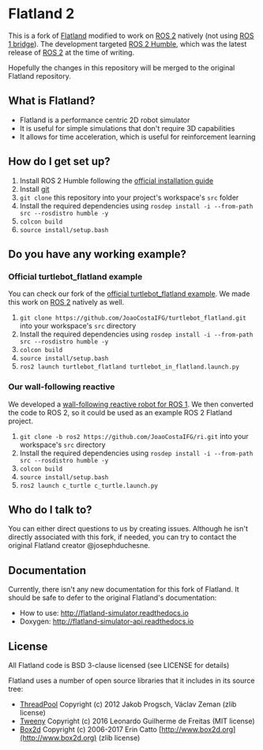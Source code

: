# Flatland 2

This is a fork of [Flatland](https://github.com/avidbots/flatland) modified to
work on [ROS 2](https://docs.ros.org/en/humble/The-ROS2-Project.html) natively
(not using [ROS 1 bridge](https://github.com/ros2/ros1_bridge)). The development
targeted [ROS 2 Humble](https://docs.ros.org/en/humble/The-ROS2-Project.html),
which was the latest release of
[ROS 2](https://docs.ros.org/en/humble/The-ROS2-Project.html) at the time of
writing.

Hopefully the changes in this repository will be merged to the original Flatland
repository.

## What is Flatland?

- Flatland is a performance centric 2D robot simulator
- It is useful for simple simulations that don't require 3D capabilities
- It allows for time acceleration, which is useful for reinforcement learning

## How do I get set up?

1. Install ROS 2 Humble following the
   [official installation guide](https://docs.ros.org/en/humble/Installation.html)
2. Install [git](https://git-scm.com)
3. `git clone` this repository into your project's workspace's `src` folder
4. Install the required dependencies using
   `rosdep install -i --from-path src --rosdistro humble -y`
5. `colcon build`
6. `source install/setup.bash`

## Do you have any working example?

### Official turtlebot_flatland example

You can check our fork of the
[official turtlebot_flatland example](https://github.com/JoaoCostaIFG/turtlebot_flatland).
We made this work on
[ROS 2](https://docs.ros.org/en/humble/The-ROS2-Project.html) natively as well.

1. `git clone https://github.com/JoaoCostaIFG/turtlebot_flatland.git` into your
   workspace's `src` directory
2. Install the required dependencies using
   `rosdep install -i --from-path src --rosdistro humble -y`
3. `colcon build`
4. `source install/setup.bash`
5. `ros2 launch turtlebot_flatland turtlebot_in_flatland.launch.py`

### Our wall-following reactive

We developed a
[wall-following reactive robot for ROS 1](https://github.com/JoaoCostaIFG/ri/tree/master/Proj).
We then converted the code to ROS 2, so it could be used as an example ROS 2
Flatland project.

1. `git clone -b ros2 https://github.com/JoaoCostaIFG/ri.git` into your
   workspace's `src` directory
2. Install the required dependencies using
   `rosdep install -i --from-path src --rosdistro humble -y`
3. `colcon build`
4. `source install/setup.bash`
5. `ros2 launch c_turtle c_turtle.launch.py`

## Who do I talk to?

You can either direct questions to us by creating issues. Although he isn't
directly associated with this fork, if needed, you can try to contact the
original Flatland creator @josephduchesne.

## Documentation

Currently, there isn't any new documentation for this fork of Flatland. It
should be safe to defer to the original Flatland's documentation:

- How to use: http://flatland-simulator.readthedocs.io
- Doxygen: http://flatland-simulator-api.readthedocs.io

## License

All Flatland code is BSD 3-clause licensed (see LICENSE for details)

Flatland uses a number of open source libraries that it includes in its source
tree:

- [ThreadPool](https://github.com/progschj/ThreadPool) Copyright (c) 2012 Jakob
  Progsch, Václav Zeman (zlib license)
- [Tweeny](https://github.com/mobius3/tweeny) Copyright (c) 2016 Leonardo
  Guilherme de Freitas (MIT license)
- [Box2d](https://github.com/erincatto/Box2D) Copyright (c) 2006-2017 Erin Catto
  [http://www.box2d.org](http://www.box2d.org) (zlib license)
